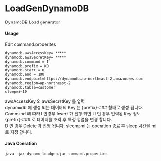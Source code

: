 # LoadGenDynamoDB
DynamoDB Load generator

#### Usage

Edit command.properites

`````
dynamodb.awsAccessKey= *****
dynamodb.awsSecretKey= *****
dynamodb.command = I
dynamodb.prefix = KD
dynamodb.start = 0
dynamodb.end = 100
dynamodb.endpoint=https://dynamodb.ap-northeast-2.amazonaws.com
dynamodb.region=ap-northeast-2
dynamodb.table=customer
sleepmi=10
``````

awsAccessKey 와  awsSecretKey 를 입력   
dynamodb 에 생성 되는 데이터의 Key 는 {prefix}-### 형태로 생성 됩니다.   
Command 에 따라 I 인경우 Insert 가 진행 되면 U 인 경우 입력된 Key 정보 {prefix}-### 로 데이터를 조회 후 특정 컬럼을 변경 합니다.    
D 인 경우 Delete 가 진행 됩니다.
sleempmi 는 operation 종료 후 sleep 시간을 mi 로 지정 합니다. 

#### Java Operation


````
java -jar dynamo-loadgen.jar command.properties

````


